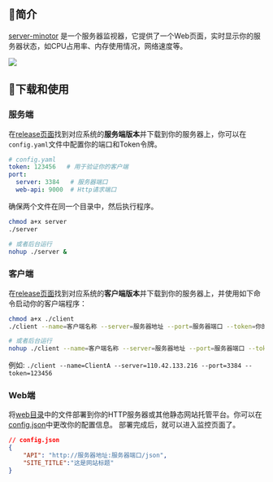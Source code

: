 ## 👻简介

[server-minotor](https://github.com/realzolo/server-monitor) 是一个服务器监视器，它提供了一个Web页面，实时显示你的服务器状态，如CPU占用率、内存使用情况，网络速度等。

![](https://image.onezol.com/img/server-monitor.jpg)

## 🎉下载和使用

### 服务端

在[release页面](https://github.com/realzolo/server-monitor/releases)找到对应系统的**服务端版本**并下载到你的服务器上，你可以在`config.yaml`文件中配置你的端口和Token令牌。

```yaml
# config.yaml
token: 123456   # 用于验证你的客户端
port:	
  server: 3384   # 服务器端口
  web-api: 9000  # Http请求端口
```

确保两个文件在同一个目录中，然后执行程序。  

```bash
chmod a+x server
./server

# 或者后台运行
nohup ./server &
```



### 客户端

在[release页面](https://github.com/realzolo/server-monitor/releases)找到对应系统的**客户端版本**并下载到你的服务器上，并使用如下命令启动你的客户端程序：

```bash
chmod a+x ./client
./client --name=客户端名称 --server=服务器地址 --port=服务器端口 --token=你的Token令牌

# 或者后台运行
nohup ./client --name=客户端名称 --server=服务器地址 --port=服务器端口 --token=你的Token令牌 &
```

例如: `./client --name=ClientA --server=110.42.133.216 --port=3384 --token=123456`

### Web端

将[web目录](https://github.com/realzolo/server-monitor/tree/master/web)中的文件部署到你的HTTP服务器或其他静态网站托管平台。你可以在[config.json](https://github.com/realzolo/server-monitor/blob/master/web/config.json)中更改你的配置信息。 部署完成后，就可以进入监控页面了。  

```json
// config.json
{
    "API": "http://服务器地址:服务器端口/json",   
    "SITE_TITLE":"这是网站标题" 
}
```



